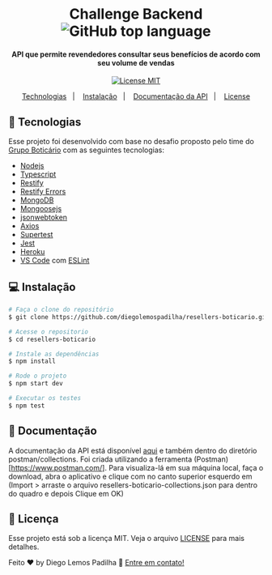 <h1 align="center">
    Challenge Backend<br>
    <img alt="GitHub top language" src="http://www.grupoboticario.com.br/Style%20Library/img/header-logo-desktop.png"g" />
</h1>

<h4 align="center">
  API que permite revendedores consultar seus benefícios de acordo com seu volume de vendas
</h4>

<p align="center">
  <a href="https://opensource.org/licenses/MIT">
    <img src="https://img.shields.io/badge/License-MIT-blue.svg" alt="License MIT">
  </a>
</p>

<p align="center">
  <a href="#rocket-technologies">Technologias</a>&nbsp;&nbsp;&nbsp;|&nbsp;&nbsp;&nbsp;
  <a href="#instalacao">Instalação</a>&nbsp;&nbsp;&nbsp;|&nbsp;&nbsp;&nbsp;
  <a href="#orange_book-documentação">Documentação da API</a>&nbsp;&nbsp;&nbsp;|&nbsp;&nbsp;&nbsp;
  <a href="#memo-license">License</a>
</p>

## :rocket: Tecnologias
Esse projeto foi desenvolvido com base no desafio proposto pelo time do [Grupo Boticário](https://github.com/grupoboticario) com as seguintes tecnologias:

-  [Nodejs](https://nodejs.org/)
-  [Typescript](https://www.typescriptlang.org/)
-  [Restify](http://restify.com/)
-  [Restify Errors](https://github.com/restify/errors)
-  [MongoDB](https://www.mongodb.com/)
-  [Mongoosejs](https://mongoosejs.com/)
-  [jsonwebtoken](https://www.npmjs.com/package/jsonwebtoken)
-  [Axios](https://github.com/axios/axios)
-  [Supertest](https://github.com/visionmedia/supertest)
-  [Jest](https://jestjs.io)
-  [Heroku](https://www.heroku.com/)
-  [VS Code](https://code.visualstudio.com/) com [ESLint](https://eslint.org/)

## 💻 Instalação

```bash
# Faça o clone do repositório
$ git clone https://github.com/diegolemospadilha/resellers-boticario.git

# Acesse o repositorio
$ cd resellers-boticario

# Instale as dependências
$ npm install

# Rode o projeto
$ npm start dev

# Executar os testes
$ npm test
```

## :orange_book: Documentação

A documentação da API está disponível [aqui](https://documenter.getpostman.com/view/6657902/SzfB17Kj) e também dentro do diretório postman/collections.
Foi criada utilizando a ferramenta (Postman)[https://www.postman.com/]. Para visualiza-lá em sua máquina local, faça o download, abra o aplicativo
e clique com no canto superior esquerdo em (Import > arraste o arquivo resellers-boticario-collections.json para dentro do quadro e depois Clique em OK)

## :memo: Licença

Esse projeto está sob a licença MIT. Veja o arquivo [LICENSE](LICENSE.md) para mais detalhes.

Feito ♥ by Diego Lemos Padilha :wave: [Entre em contato!](https://www.linkedin.com/in/diegolemospadilha/)
